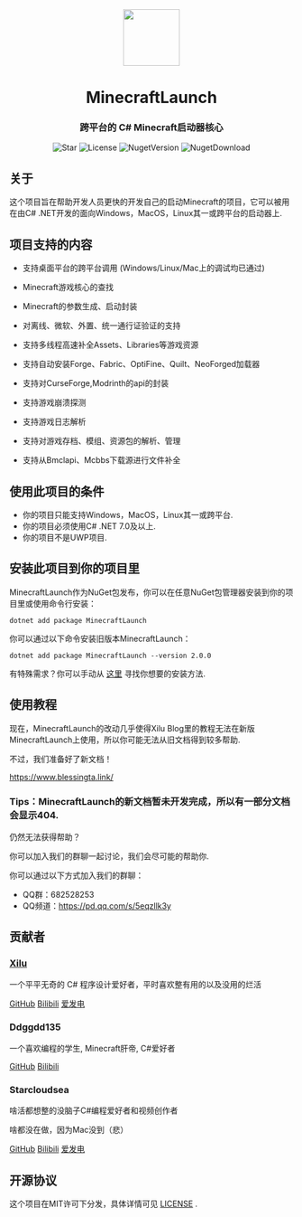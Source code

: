 <div align="center">

<img Height="100" Width="100" src="https://raw.githubusercontent.com/Blessing-Studio/WonderLab.Override/master/wonderlab/Assets/wonderlab.ico"/>

# MinecraftLaunch


### 跨平台的 C# Minecraft启动器核心

![Star](https://img.shields.io/github/stars/Blessing-Studio/MinecraftLaunch?logo=github&label=Star&style=for-the-badge)
![License](https://img.shields.io/github/license/Blessing-Studio/MinecraftLaunch?logo=github&label=开源协议&style=for-the-badge&color=ff7a35)
![NugetVersion](https://img.shields.io/nuget/v/MinecraftLaunch?logo=nuget&label=Nuget包版本&style=for-the-badge)
![NugetDownload](https://img.shields.io/nuget/dt/MinecraftLaunch?logo=nuget&label=Nuget包下载量&style=for-the-badge)

</div>

## 关于

这个项目旨在帮助开发人员更快的开发自己的启动Minecraft的项目，它可以被用在由C# .NET开发的面向Windows，MacOS，Linux其一或跨平台的启动器上.

## 项目支持的内容

- 支持桌面平台的跨平台调用 (Windows/Linux/Mac上的调试均已通过)

- Minecraft游戏核心的查找

- Minecraft的参数生成、启动封装

- 对离线、微软、外置、统一通行证验证的支持

- 支持多线程高速补全Assets、Libraries等游戏资源

- 支持自动安装Forge、Fabric、OptiFine、Quilt、NeoForged加载器

- 支持对CurseForge,Modrinth的api的封装

- 支持游戏崩溃探测

- 支持游戏日志解析

- 支持对游戏存档、模组、资源包的解析、管理

- 支持从Bmclapi、Mcbbs下载源进行文件补全

## 使用此项目的条件

- 你的项目只能支持Windows，MacOS，Linux其一或跨平台.
- 你的项目必须使用C# .NET 7.0及以上.
- 你的项目不是UWP项目.

## 安装此项目到你的项目里

MinecraftLaunch作为NuGet包发布，你可以在任意NuGet包管理器安装到你的项目里或使用命令行安装：

```
dotnet add package MinecraftLaunch
```

你可以通过以下命令安装旧版本MinecraftLaunch：
```
dotnet add package MinecraftLaunch --version 2.0.0
```
有特殊需求？你可以手动从 [这里](https://www.nuget.org/packages/MinecraftLaunch) 寻找你想要的安装方法.

## 使用教程

现在，MinecraftLaunch的改动几乎使得Xilu Blog里的教程无法在新版MinecraftLaunch上使用，所以你可能无法从旧文档得到较多帮助.

不过，我们准备好了新文档！

https://www.blessingta.link/

### Tips：MinecraftLaunch的新文档暂未开发完成，所以有一部分文档会显示404.

仍然无法获得帮助？

你可以加入我们的群聊一起讨论，我们会尽可能的帮助你.

你可以通过以下方式加入我们的群聊：

- QQ群：682528253
- QQ频道：https://pd.qq.com/s/5eqzllk3y

## 贡献者

### [Xilu](https://baka_hs.gitee.io/xilu-baka/)

一个平平无奇的 C# 程序设计爱好者，平时喜欢整有用的以及没用的烂活

[GitHub](https://github.com/YangSpring114)
[Bilibili](https://space.bilibili.com/1098028524?spm_id_from=333.999.0.0)
[爱发电](https://afdian.net/a/WonderLab)

### Ddggdd135

一个喜欢编程的学生, Minecraft肝帝, C#爱好者

[GitHub](https://github.com/JWJUN233233)
[Bilibili](https://space.bilibili.com/1049351987)

### Starcloudsea

啥活都想整的没脑子C#编程爱好者和视频创作者

啥都没在做，因为Mac没到（悲）

[GitHub](https://github.com/Starcloudsea)
[Bilibili](https://space.bilibili.com/2123349162?spm_id_from=333.1007.0.0)
[爱发电](https://afdian.net/a/Starcloudsea)

## 开源协议

这个项目在MIT许可下分发，具体详情可见 [LICENSE](还没创建) .